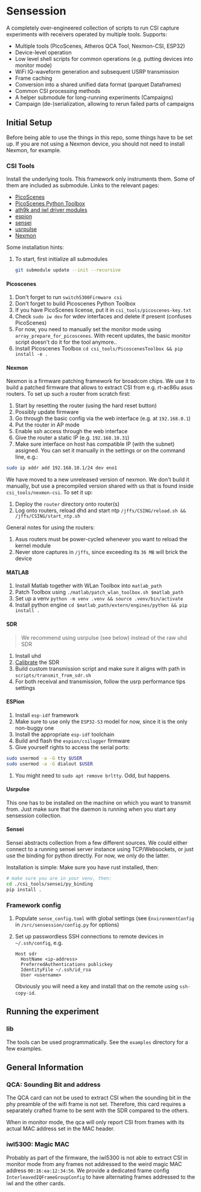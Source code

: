 # Sensession

A completely over-engineered collection of scripts to run CSI capture experiments
with receivers operated by multiple tools. Supports:

- Multiple tools (PicoScenes, Atheros QCA Tool, Nexmon-CSI, ESP32)
- Device-level operation
- Low level shell scripts for common operations (e.g. putting devices into monitor mode)
- WiFi IQ-waveform generation and subsequent USRP transmission
- Frame caching
- Conversion into a shared unified data format (parquet Dataframes)
- Common CSI processing methods
- A helper submodule for long-running experiments (Campaigns)
- Campaign (de-)serialization, allowing to rerun failed parts of campaigns

## Initial Setup

Before being able to use the things in this repo, some things have to be set up.
If you are not using a Nexmon device, you should not need to install Nexmon, for example.

### CSI Tools

Install the underlying tools. This framework only instruments them. Some of them are
included as submodule. Links to the relevant pages:

- [PicoScenes](https://ps.zpj.io/)
- [PicoScenes Python Toolbox](https://github.com/wifisensing/PicoScenes-Python-Toolbox.git)
- [ath9k and iwl driver modules](https://github.com/nzqo/csi-go.git)
- [espion](https://github.com/benjamin-kl/ESPion.git)
- [sensei](https://github.com/nzqo/sensei.git)
- [usrpulse](https://github.com/nzqo/usrpulse)
- [Nexmon](https://github.com/seemoo-lab/nexmon.git)

Some installation hints:

1. To start, first initialize all submodules

    ```bash
    git submodule update --init --recursive
    ```

#### Picoscenes

1. Don't forget to run `switch5300Firmware csi`
1. Don't forget to build Picoscenes Python Toolbox
1. If you have PicoScenes license, put it in `csi_tools/picoscenes-key.txt`
1. Check `sudo iw dev` for wdev interfaces and delete if present (confuses PicoScenes)
1. For now, you need to manually set the monitor mode using `array_prepare_for_picoscenes`.
With recent updates, the basic monitor script doesn't do it for the tool anymore..
1. Install Picoscenes Toolbox `cd csi_tools/PicoscenesToolbox && pip install -e .`

#### Nexmon

Nexmon is a firmware patching framework for broadcom chips. We use it to build a patched
firmware that allows to extract CSI from e.g. rt-ac86u asus routers. To set up such a
router from scratch first:

1. Start by resetting the router (using the hard reset button)
1. Possibly update firmware
1. Go through the basic config via the web interface (e.g. at `192.168.0.1`)
1. Put the router in AP mode
1. Enable ssh access through the web interface
1. Give the router a static IP (e.g. `192.168.10.31`)
1. Make sure interface on host has compatible IP (with the subnet) assigned. You can
  set it manually in the settings or on the command line, e.g.:

  ```bash
  sudo ip addr add 192.168.10.1/24 dev eno1
  ```

We have moved to a new unreleased version of nexmon. We don't build it manually,
but use a precompiled version shared with us that is found inside `csi_tools/nexmon-csi`.
To set it up:

1. Deploy the `router` directory onto router(s)
1. Log onto routers, reload dhd and start ntp `/jffs/CSING/reload.sh && /jffs/CSING/start_ntp.sh`

General notes for using the routers:

1. Asus routers must be power-cycled whenever you want to reload the kernel module
1. Never store captures in `/jffs`, since exceeding its `36 MB` will brick the device

#### MATLAB

1. Install Matlab together with WLan Toolbox into `matlab_path`
1. Patch Toolbox using `./matlab/patch_wlan_toolbox.sh $matlab_path`
1. Set up a venv `python -m venv .venv && source .venv/bin/activate` 
1. Install python engine `cd $matlab_path/extern/engines/python && pip install .`

#### SDR

> We recommend using usrpulse (see below) instead of the raw uhd SDR

1. Install uhd
1. [Calibrate](https://files.ettus.com/manual/page_calibration.html) the SDR
1. Build custom transmission script and make sure it aligns with path in
   `scripts/transmit_from_sdr.sh`
1. For both receival and transmission, follow the usrp performance tips settings

#### ESPion

1. Install `esp-idf` framework
1. Make sure to use only the `ESP32-S3` model for now, since it is the only non-buggy one
1. Install the appropriate `esp-idf` toolchain
1. Build and flash the `espion/csilogger` firmware
1. Give yourself rights to access the serial ports:

```bash
sudo usermod -a -G tty $USER
sudo usermod -a -G dialout $USER
```

1. You might need to `sudo apt remove brltty`. Odd, but happens.

#### Usrpulse

This one has to be installed on the machine on which you want to transmit from.
Just make sure that the daemon is running when you start any sensession collection.

#### Sensei

Sensei abstracts collection from a few different sources. We could either connect
to a running sensei server instance using TCP/Websockets, or just use the binding
for python directly. For now, we only do the latter.

Installation is simple: Make sure you have rust installed, then:

```bash
# make sure you are in your venv, then:
cd ./csi_tools/sensei/py_binding
pip install .
```

### Framework config

1. Populate `sense_config.toml` with global settings (see `EnvironmentConfig` in `/src/sensession/config.py` for options)
1. Set up passwordless SSH connections to remote devices in `~/.ssh/config`, e.g.

    ```config
    Host sdr
      HostName <ip-address>
      PreferredAuthentications publickey
      IdentityFile ~/.ssh/id_rsa
      User <username>
    ```

    Obviously you will need a key and install that on the remote using `ssh-copy-id`.

## Running the experiment

### lib

The tools can be used programmatically. See the `examples` directory
for a few examples.

## General Information

### QCA: Sounding Bit and address

The QCA card can not be used to extract CSI when the sounding bit in
the phy preamble of the wifi frame is not set. Therefore, this card
requires a separately crafted frame to be sent with the SDR compared
to the others.

When in monitor mode, the qca will only report CSI from frames with
its actual MAC address set in the MAC header.

### iwl5300: Magic MAC

Probably as part of the firmware, the iwl5300 is not able to extract
CSI in monitor mode from any frames not addressed to the weird magic
MAC address `00:16:ea:12:34:56`. We provide a dedicated frame config
`InterleavedIQFrameGroupConfig` to have alternating frames addressed
to the iwl and the other cards.
